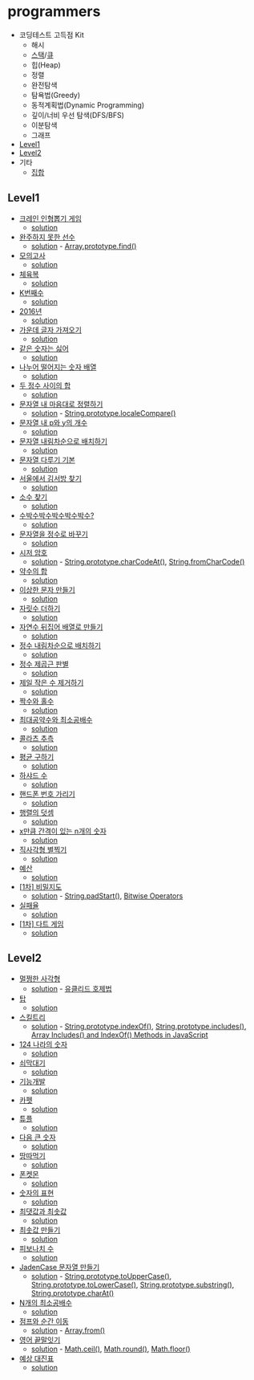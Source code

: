 # programmers

* 코딩테스트 고득점 Kit
  * 해시
  * [스택](./kit/stack/stack.mjs)/[큐](./kit/queue/queue.mjs)
  * 힙(Heap)
  * 정렬
  * 완전탐색
  * 탐욕법(Greedy)
  * 동적계획법(Dynamic Programming)
  * 깊이/너비 우선 탐색(DFS/BFS)
  * 이분탐색
  * 그래프
* [Level1](#level1)
* [Level2](#level2)
* 기타
  * [집합](./kit/set/set.mjs)

## Level1
* [크레인 인형뽑기 게임](https://programmers.co.kr/learn/courses/30/lessons/64061)
  * [solution](./level1/64061.js)
* [완주하지 못한 선수](https://programmers.co.kr/learn/courses/30/lessons/42576)
  * [solution](./level1/42576.js) - [Array.prototype.find()](https://developer.mozilla.org/ko/docs/Web/JavaScript/Reference/Global_Objects/Array/find)
* [모의고사](https://programmers.co.kr/learn/courses/30/lessons/42840)
  * [solution](./level1/42840.js)
* [체육복](https://programmers.co.kr/learn/courses/30/lessons/42862)
  * [solution](./level1/42862.js)
* [K번째수](https://programmers.co.kr/learn/courses/30/lessons/42748)
  * [solution](./level1/42748.js)
* [2016년](https://programmers.co.kr/learn/courses/30/lessons/12901)
  * [solution](./level1/12901.js)
* [가운데 글자 가져오기](https://programmers.co.kr/learn/courses/30/lessons/12903)
  * [solution](./level1/12903.js)
* [같은 숫자는 싫어](https://programmers.co.kr/learn/courses/30/lessons/12906)
  * [solution](./level1/12906.js)
* [나누어 떨어지는 숫자 배열](https://programmers.co.kr/learn/courses/30/lessons/12910)
  * [solution](./level1/12910.js)
* [두 정수 사이의 합](https://programmers.co.kr/learn/courses/30/lessons/12912)
  * [solution](./level1/12912.js)
* [문자열 내 마음대로 정렬하기](https://programmers.co.kr/learn/courses/30/lessons/12915)
  * [solution](./level1/12915.js) - [String.prototype.localeCompare()](https://developer.mozilla.org/ko/docs/Web/JavaScript/Reference/Global_Objects/String/localeCompare)
* [문자열 내 p와 y의 개수](https://programmers.co.kr/learn/courses/30/lessons/12916)
  * [solution](./level1/12916.js)
* [문자열 내림차순으로 배치하기](https://programmers.co.kr/learn/courses/30/lessons/12917)
  * [solution](./level1/12917.js)
* [문자열 다루기 기본](https://programmers.co.kr/learn/courses/30/lessons/12918)
  * [solution](./level1/12918.js)
* [서울에서 김서방 찾기](https://programmers.co.kr/learn/courses/30/lessons/12919)
  * [solution](./level1/12919.js)
* [소수 찾기](https://programmers.co.kr/learn/courses/30/lessons/12921)
  * [solution](./level1/12921.js)
* [수박수박수박수박수박수?](https://programmers.co.kr/learn/courses/30/lessons/12922)
  * [solution](./level1/12922.js)
* [문자열을 정수로 바꾸기](https://programmers.co.kr/learn/courses/30/lessons/12925)
  * [solution](./level1/12925.js)
* [시저 암호](https://programmers.co.kr/learn/courses/30/lessons/12926)
  * [solution](./level1/12926.js) - [String.prototype.charCodeAt()](https://developer.mozilla.org/ko/docs/Web/JavaScript/Reference/Global_Objects/String/charCodeAt), [String.fromCharCode()](https://developer.mozilla.org/ko/docs/Web/JavaScript/Reference/Global_Objects/String/fromCharCode)
* [약수의 합](https://programmers.co.kr/learn/courses/30/lessons/12928)
  * [solution](./level1/12928.js)
* [이상한 문자 만들기](https://programmers.co.kr/learn/courses/30/lessons/12930)
  * [solution](./level1/12930.js)
* [자릿수 더하기](https://programmers.co.kr/learn/courses/30/lessons/12931)
  * [solution](./level1/12931.js)
* [자연수 뒤집어 배열로 만들기](https://programmers.co.kr/learn/courses/30/lessons/12932)
  * [solution](./level1/12932.js)
* [정수 내림차순으로 배치하기](https://programmers.co.kr/learn/courses/30/lessons/12933)
  * [solution](./level1/12933.js)
* [정수 제곱근 판별](https://programmers.co.kr/learn/courses/30/lessons/12934)
  * [solution](./level1/12934.js)
* [제일 작은 수 제거하기](https://programmers.co.kr/learn/courses/30/lessons/12935)
  * [solution](./level1/12935.js)
* [짝수와 홀수](https://programmers.co.kr/learn/courses/30/lessons/12937)
  * [solution](./level1/12937.js)
* [최대공약수와 최소공배수](https://programmers.co.kr/learn/courses/30/lessons/12940)
  * [solution](./level1/12940.js)
* [콜라츠 추측](https://programmers.co.kr/learn/courses/30/lessons/12943)
  * [solution](./level1/12943.js)
* [평균 구하기](https://programmers.co.kr/learn/courses/30/lessons/12944)
  * [solution](./level1/12944.js)
* [하샤드 수](https://programmers.co.kr/learn/courses/30/lessons/12947)
  * [solution](./level1/12947.js)
* [핸드폰 번호 가리기](https://programmers.co.kr/learn/courses/30/lessons/12948)
  * [solution](./level1/12948.js)
* [행렬의 덧셈](https://programmers.co.kr/learn/courses/30/lessons/12950)
  * [solution](./level1/12950.js)
* [x만큼 간격이 있는 n개의 숫자](https://programmers.co.kr/learn/courses/30/lessons/12954)
  * [solution](./level1/12954.js)
* [직사각형 별찍기](https://programmers.co.kr/learn/courses/30/lessons/12969)
  * [solution](./level1/12969.js)
* [예산](https://programmers.co.kr/learn/courses/30/lessons/12982)
  * [solution](./level1/12982.js)
* [[1차] 비밀지도](https://programmers.co.kr/learn/courses/30/lessons/17681) 
  * [solution](./level1/17681.js) - [String.padStart()](https://developer.mozilla.org/ko/docs/Web/JavaScript/Reference/Global_Objects/String/padStart), [Bitwise Operators](https://www.w3schools.com/js/js_bitwise.asp)
* [실패율](https://programmers.co.kr/learn/courses/30/lessons/42889)
  * [solution](./level1/42889.js)
* [[1차] 다트 게임](https://programmers.co.kr/learn/courses/30/lessons/17682)
  * [solution](./level1/17682.js)

## Level2
* [멀쩡한 사각형](https://programmers.co.kr/learn/courses/30/lessons/62048)
  * [solution](./level2/62048.js) - [유클리드 호제법](https://ko.wikipedia.org/wiki/%EC%9C%A0%ED%81%B4%EB%A6%AC%EB%93%9C_%ED%98%B8%EC%A0%9C%EB%B2%95)
* [탑](https://programmers.co.kr/learn/courses/30/lessons/42588)
  * [solution](./level2/42588.js)
* [스킬트리](https://programmers.co.kr/learn/courses/30/lessons/49993)
  * [solution](./level2/49993.js) - [String.prototype.indexOf()](https://developer.mozilla.org/ko/docs/Web/JavaScript/Reference/Global_Objects/String/indexOf), [String.prototype.includes()](https://developer.mozilla.org/ko/docs/Web/JavaScript/Reference/Global_Objects/String/includes), [Array Includes() and IndexOf() Methods in JavaScript](https://medium.com/better-programming/array-includes-method-in-javascript-38d919b59c41)
* [124 나라의 숫자](https://programmers.co.kr/learn/courses/30/lessons/12899)
  * [solution](./level2/12899.js)
* [쇠막대기](https://programmers.co.kr/learn/courses/30/lessons/42585)
  * [solution](./level2/42585.js)
* [기능개발](https://programmers.co.kr/learn/courses/30/lessons/42586)
  * [solution](./level2/42586.js)
* [카펫](https://programmers.co.kr/learn/courses/30/lessons/42842)
  * [solution](./level2/42842.js)
* [튜플](https://programmers.co.kr/learn/courses/30/lessons/64065)
  * [solution](./level2/64065.js)
* [다음 큰 숫자](https://programmers.co.kr/learn/courses/30/lessons/12911)
  * [solution](./level2/12911.js)
* [땅따먹기](https://programmers.co.kr/learn/courses/30/lessons/12913)
  * [solution](./level2/12913.js)
* [폰켓몬](https://programmers.co.kr/learn/courses/30/lessons/1845)
  * [solution](./level2/1845.js)
* [숫자의 표현](https://programmers.co.kr/learn/courses/30/lessons/12924)
  * [solution](./level2/12924.js)
* [최댓값과 최솟값](https://programmers.co.kr/learn/courses/30/lessons/12939)
  * [solution](./level2/12939.js)
* [최솟값 만들기](https://programmers.co.kr/learn/courses/30/lessons/12941)
  * [solution](./level2/12941.js)
* [피보나치 수](https://programmers.co.kr/learn/courses/30/lessons/12945)
  * [solution](./level2/12945.js)
* [JadenCase 문자열 만들기](https://programmers.co.kr/learn/courses/30/lessons/12951)
  * [solution](./level2/12951.js) - [String.prototype.toUpperCase()](https://developer.mozilla.org/ko/docs/Web/JavaScript/Reference/Global_Objects/String/toUpperCase), [String.prototype.toLowerCase()](https://developer.mozilla.org/ko/docs/Web/JavaScript/Reference/Global_Objects/String/toLowerCase), [String.prototype.substring()](https://developer.mozilla.org/ko/docs/Web/JavaScript/Reference/Global_Objects/String/substring), [String.prototype.charAt()](https://developer.mozilla.org/ko/docs/Web/JavaScript/Reference/Global_Objects/String/charAt)
* [N개의 최소공배수](https://programmers.co.kr/learn/courses/30/lessons/12953)
  * [solution](./level2/12953.js)
* [점프와 순간 이동](https://programmers.co.kr/learn/courses/30/lessons/12980)
  * [solution](./level2/12980.js) - [Array.from()](https://developer.mozilla.org/ko/docs/Web/JavaScript/Reference/Global_Objects/Array/from)
* [영어 끝말잇기](https://programmers.co.kr/learn/courses/30/lessons/12981)
  * [solution](./level2/12981.js) - [Math.ceil()](https://developer.mozilla.org/ko/docs/Web/JavaScript/Reference/Global_Objects/Math/ceil), [Math.round()](https://developer.mozilla.org/ko/docs/Web/JavaScript/Reference/Global_Objects/Math/round), [Math.floor()](https://developer.mozilla.org/ko/docs/Web/JavaScript/Reference/Global_Objects/Math/floor)
* [예상 대진표](https://programmers.co.kr/learn/courses/30/lessons/12985)
  * [solution](./level2/12985.js)